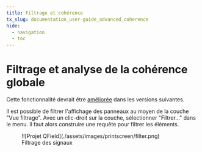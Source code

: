 ```yaml
---
title: Filtrage et cohérence
tx_slug: documentation_user-guide_advanced_coherence
hide:
  - navigation
  - toc
---
```


# Filtrage et analyse de la cohérence globale

Cette fonctionnalité devrait être [améliorée](roadmap.md) dans les versions suivantes.

Il est possible de filtrer l'affichage des panneaux au moyen de la couche "Vue filtrage".
Avec un clic-droit sur la couche, sélectionner "Filtrer…" dans le menu.
Il faut alors construire une requête pour filtrer les éléments.

<figure markdown>
  !![Projet QField](./assets/images/printscreen/filter.png)
  <figcaption>Filtrage des signaux</figcaption>
</figure>